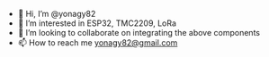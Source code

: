 - 👋 Hi, I’m @yonagy82
- 👀 I’m interested in ESP32, TMC2209, LoRa
- 🌱 I’m looking to collaborate on integrating the above components 
- 📫 How to reach me yonagy82@gmail.com

